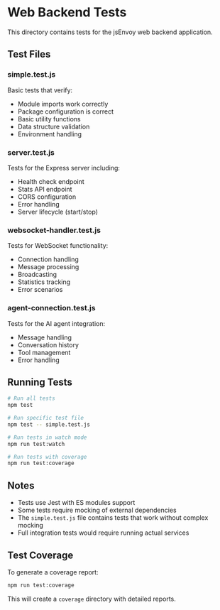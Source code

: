# Web Backend Tests

This directory contains tests for the jsEnvoy web backend application.

## Test Files

### simple.test.js
Basic tests that verify:
- Module imports work correctly
- Package configuration is correct
- Basic utility functions
- Data structure validation
- Environment handling

### server.test.js
Tests for the Express server including:
- Health check endpoint
- Stats API endpoint
- CORS configuration
- Error handling
- Server lifecycle (start/stop)

### websocket-handler.test.js
Tests for WebSocket functionality:
- Connection handling
- Message processing
- Broadcasting
- Statistics tracking
- Error scenarios

### agent-connection.test.js
Tests for the AI agent integration:
- Message handling
- Conversation history
- Tool management
- Error handling

## Running Tests

```bash
# Run all tests
npm test

# Run specific test file
npm test -- simple.test.js

# Run tests in watch mode
npm run test:watch

# Run tests with coverage
npm run test:coverage
```

## Notes

- Tests use Jest with ES modules support
- Some tests require mocking of external dependencies
- The `simple.test.js` file contains tests that work without complex mocking
- Full integration tests would require running actual services

## Test Coverage

To generate a coverage report:
```bash
npm run test:coverage
```

This will create a `coverage` directory with detailed reports.